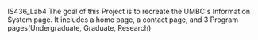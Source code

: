 IS436_Lab4
The goal of this Project is to recreate the UMBC's Information System page.
It includes a home page, a contact page, and 3 Program pages(Undergraduate, Graduate, Research)
